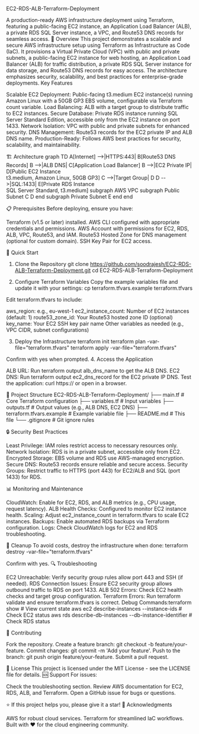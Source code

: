 EC2-RDS-ALB-Terraform-Deployment

A production-ready AWS infrastructure deployment using Terraform, featuring a public-facing EC2 instance, an Application Load Balancer (ALB), a private RDS SQL Server instance, a VPC, and Route53 DNS records for seamless access.
🚀 Overview
This project demonstrates a scalable and secure AWS infrastructure setup using Terraform as Infrastructure as Code (IaC). It provisions a Virtual Private Cloud (VPC) with public and private subnets, a public-facing EC2 instance for web hosting, an Application Load Balancer (ALB) for traffic distribution, a private RDS SQL Server instance for data storage, and Route53 DNS records for easy access. The architecture emphasizes security, scalability, and best practices for enterprise-grade deployments.
Key Features

Scalable EC2 Deployment: Public-facing t3.medium EC2 instance(s) running Amazon Linux with a 50GB GP3 EBS volume, configurable via Terraform count variable.
Load Balancing: ALB with a target group to distribute traffic to EC2 instances.
Secure Database: Private RDS instance running SQL Server Standard Edition, accessible only from the EC2 instance on port 1433.
Network Isolation: VPC with public and private subnets for enhanced security.
DNS Management: Route53 records for the EC2 private IP and ALB DNS name.
Production-Ready: Follows AWS best practices for security, scalability, and maintainability.

🏗️ Architecture
graph TD
    A[Internet] -->|HTTPS:443| B[Route53 DNS Records]
    B -->|ALB DNS| C[Application Load Balancer]
    B -->|EC2 Private IP| D[Public EC2 Instance<br>t3.medium, Amazon Linux, 50GB GP3]
    C -->|Target Group| D
    D -->|SQL:1433| E[Private RDS Instance<br>SQL Server Standard, t3.medium]
    subgraph AWS VPC
        subgraph Public Subnet
            C
            D
        end
        subgraph Private Subnet
            E
        end
    end

📋 Prerequisites
Before deploying, ensure you have:

Terraform (v1.5 or later) installed.
AWS CLI configured with appropriate credentials and permissions.
AWS Account with permissions for EC2, RDS, ALB, VPC, Route53, and IAM.
Route53 Hosted Zone for DNS management (optional for custom domain).
SSH Key Pair for EC2 access.

🚀 Quick Start
1. Clone the Repository
git clone https://github.com/soodrajesh/EC2-RDS-ALB-Terraform-Deployment.git
cd EC2-RDS-ALB-Terraform-Deployment

2. Configure Terraform Variables
Copy the example variables file and update it with your settings:
cp terraform.tfvars.example terraform.tfvars

Edit terraform.tfvars to include:

aws_region: e.g., eu-west-1
ec2_instance_count: Number of EC2 instances (default: 1)
route53_zone_id: Your Route53 hosted zone ID (optional)
key_name: Your EC2 SSH key pair name
Other variables as needed (e.g., VPC CIDR, subnet configurations)

3. Deploy the Infrastructure
terraform init
terraform plan -var-file="terraform.tfvars"
terraform apply -var-file="terraform.tfvars"

Confirm with yes when prompted.
4. Access the Application

ALB URL: Run terraform output alb_dns_name to get the ALB DNS.
EC2 DNS: Run terraform output ec2_dns_record for the EC2 private IP DNS.
Test the application: curl https://<alb-dns-name> or open in a browser.

📁 Project Structure
EC2-RDS-ALB-Terraform-Deployment/
├── main.tf               # Core Terraform configuration
├── variables.tf          # Input variables
├── outputs.tf            # Output values (e.g., ALB DNS, EC2 DNS)
├── terraform.tfvars.example  # Example variable file
├── README.md             # This file
└── .gitignore            # Git ignore rules

🔒 Security Best Practices

Least Privilege: IAM roles restrict access to necessary resources only.
Network Isolation: RDS is in a private subnet, accessible only from EC2.
Encrypted Storage: EBS volume and RDS use AWS-managed encryption.
Secure DNS: Route53 records ensure reliable and secure access.
Security Groups: Restrict traffic to HTTPS (port 443) for EC2/ALB and SQL (port 1433) for RDS.

📊 Monitoring and Maintenance

CloudWatch: Enable for EC2, RDS, and ALB metrics (e.g., CPU usage, request latency).
ALB Health Checks: Configured to monitor EC2 instance health.
Scaling: Adjust ec2_instance_count in terraform.tfvars to scale EC2 instances.
Backups: Enable automated RDS backups via Terraform configuration.
Logs: Check CloudWatch logs for EC2 and RDS troubleshooting.

🧹 Cleanup
To avoid costs, destroy the infrastructure when done:
terraform destroy -var-file="terraform.tfvars"

Confirm with yes.
🔍 Troubleshooting

EC2 Unreachable: Verify security group rules allow port 443 and SSH (if needed).
RDS Connection Issues: Ensure EC2 security group allows outbound traffic to RDS on port 1433.
ALB 502 Errors: Check EC2 health checks and target group configuration.
Terraform Errors: Run terraform validate and ensure terraform.tfvars is correct.
Debug Commands:terraform show  # View current state
aws ec2 describe-instances --instance-ids <instance-id>  # Check EC2 status
aws rds describe-db-instances --db-instance-identifier <rds-id>  # Check RDS status



🤝 Contributing

Fork the repository.
Create a feature branch: git checkout -b feature/your-feature.
Commit changes: git commit -m 'Add your feature'.
Push to the branch: git push origin feature/your-feature.
Submit a pull request.

📄 License
This project is licensed under the MIT License - see the LICENSE file for details.
🆘 Support
For issues:

Check the troubleshooting section.
Review AWS documentation for EC2, RDS, ALB, and Terraform.
Open a GitHub issue for bugs or questions.

⭐ If this project helps you, please give it a star!
🙏 Acknowledgments

AWS for robust cloud services.
Terraform for streamlined IaC workflows.
Built with ❤️ for the cloud engineering community.
